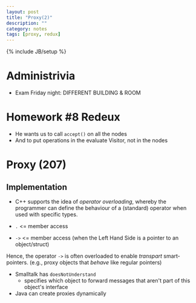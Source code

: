 ```yaml
---
layout: post
title: "Proxy(2)"
description: ""
category: notes
tags: [proxy, redux]
---
```

{% include JB/setup %}

# Administrivia

* Exam Friday night: DIFFERENT BUILDING & ROOM

# Homework #8 Redeux

* He wants us to call `accept()` on all the nodes
* And to put operations in the evaluate Visitor, not in the nodes

# Proxy (207)

## Implementation 

* C++ supports the idea of *operator overloading*, whereby the
  programmer can define the behaviour of a (standard) operator when
used with specific types. 

* `.`   <= member access
* `->`  <= member access (when the Left Hand Side is a pointer to an
  object/struct)

Hence, the operator `->` is often overloaded to enable *transpart*
smart-pointers. (e.g., proxy objects that *behave* like regular
pointers)

* Smalltalk has `doesNotUnderstand`
  - specifies which object to forward messages that aren't part of this
    object's interface
* Java can create proxies dynamically

